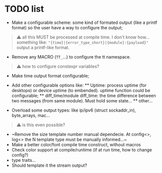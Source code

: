 # TODO list

* Make a configurable scheme: some kind of formated output (like a printf format) so the user have a way to configure the output;

> :warning: all this MUST be processed at compile time. I don't know how... something like: `"{time}|{error_type_short}|{module}:{payload}"` output a printf-like format.

* Remove any MACRO (`TT_`...) to configure the tt namespace. 

> :warning: how to configure constexpr variables?

* Make time output format configurable;
* Add other configurable options like:
** Uptime: process uptime (for desktops) or device uptime (to embended). uptime function could be configurable;
** diff_time/module diff_time: the time difference between two messages (from same module). Must hold some state... 
** other...

* Overload some output types: like ip/ipv6 (struct sockaddr_in), byte_arrays, mac...
 	
> :warning: is this even possible?

* ~Remove the size template number manual dependecie. At config<>, log<> the N template type must be manually informed...~ 
* Make a better color/font compile time construct, without macros
* Check color support at compile/runtime (if at run time, how to change config?)
* type traits...
* Should template it the stream output?